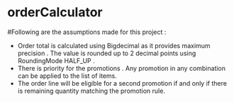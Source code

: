 # orderCalculator 
#Following are the assumptions made for this project :
- Order total is calculated using Bigdecimal as it provides maximum precision . The value is rounded up to 2 decimal points using 
  RoundingMode HALF_UP .
- There is priority for the promotions . Any promotion in any combination can be applied to the list of items. 
- The order line will be eligible for a second promotion if and only if there is remaining quantity matching the promotion rule.
